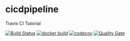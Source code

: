 # cicdpipeline
Travis CI Tutorial

[![Build Status](https://travis-ci.com/vbhvrn16vaib/cicdpipeline.svg)](https://travis-ci.com/vbhvrn16vaib/cicdpipeline)
[![docker build](https://img.shields.io/docker/cloud/build/vbhvrn/cicdpipeline)](https://cloud.docker.com/u/vbhvrn/repository/docker/vbhvrn/cicdpipeline)
[![codecov](https://codecov.io/gh/vbhvrn16vaib/cicdpipeline/branch/master/graph/badge.svg)](https://codecov.io/gh/vbhvrn16vaib/cicdpipeline)
[![Quality Gate](https://sonarcloud.io/api/project_badges/measure?project=com.example:cicdexample&metric=alert_status)](https://sonarcloud.io/dashboard/index/com.example:cicdexample)
